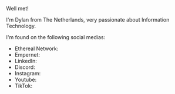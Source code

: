 Well met!

I'm Dylan from The Netherlands, very passionate about Information Technology.

I'm found on the following social medias:

- Ethereal Network:
- Empernet:
- LinkedIn:
- Discord:
- Instagram:
- Youtube:
- TikTok:

